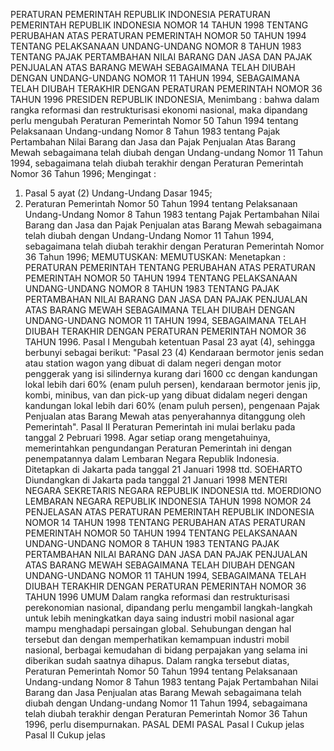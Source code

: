  PERATURAN PEMERINTAH REPUBLIK INDONESIA PERATURAN PEMERINTAH REPUBLIK INDONESIA NOMOR 14 TAHUN 1998 TENTANG PERUBAHAN ATAS PERATURAN PEMERINTAH NOMOR 50 TAHUN 1994 TENTANG PELAKSANAAN UNDANG-UNDANG NOMOR 8 TAHUN 1983 TENTANG PAJAK PERTAMBAHAN NILAI BARANG DAN JASA DAN PAJAK PENJUALAN ATAS BARANG MEWAH SEBAGAIMANA TELAH DIUBAH DENGAN UNDANG-UNDANG NOMOR 11 TAHUN 1994, SEBAGAIMANA TELAH DIUBAH TERAKHIR DENGAN PERATURAN PEMERINTAH NOMOR 36 TAHUN 1996 PRESIDEN REPUBLIK INDONESIA,
Menimbang :
 bahwa dalam rangka reformasi dan restrukturisasi ekonomi nasional, maka dipandang perlu mengubah Peraturan Pemerintah Nomor 50 Tahun 1994 tentang Pelaksanaan Undang-undang Nomor 8 Tahun 1983 tentang Pajak Pertambahan Nilai Barang dan Jasa dan Pajak Penjualan Atas Barang Mewah sebagaimana telah diubah dengan Undang-undang Nomor 11 Tahun 1994, sebagaimana telah diubah terakhir dengan Peraturan Pemerintah Nomor 36 Tahun 1996;
Mengingat :

1. Pasal 5 ayat (2) Undang-Undang Dasar 1945;
2. Peraturan Pemerintah Nomor 50 Tahun 1994 tentang Pelaksanaan Undang-Undang Nomor 8 Tahun 1983 tentang Pajak Pertambahan Nilai Barang dan Jasa dan Pajak Penjualan atas Barang Mewah sebagaimana telah diubah dengan Undang-Undang Nomor 11 Tahun 1994, sebagaimana telah diubah terakhir dengan Peraturan Pemerintah Nomor 36 Tahun 1996;
MEMUTUSKAN:
MEMUTUSKAN:
 Menetapkan : PERATURAN PEMERINTAH TENTANG PERUBAHAN ATAS PERATURAN PEMERINTAH NOMOR 50 TAHUN 1994 TENTANG PELAKSANAAN UNDANG-UNDANG NOMOR 8 TAHUN 1983 TENTANG PAJAK PERTAMBAHAN NILAI BARANG DAN JASA DAN PAJAK PENJUALAN ATAS BARANG MEWAH SEBAGAIMANA TELAH DIUBAH DENGAN UNDANG-UNDANG NOMOR 11 TAHUN 1994, SEBAGAIMANA TELAH DIUBAH TERAKHIR DENGAN PERATURAN PEMERINTAH NOMOR 36 TAHUN 1996.
Pasal I
Mengubah ketentuan Pasal 23 ayat (4), sehingga berbunyi sebagai berikut: "Pasal 23 (4) Kendaraan bermotor jenis sedan atau station wagon yang dibuat di dalam negeri dengan motor penggerak yang isi silindernya kurang dari 1600 cc dengan kandungan lokal lebih dari 60% (enam puluh persen), kendaraan bermotor jenis jip, kombi, minibus, van dan pick-up yang dibuat didalam negeri dengan kandungan lokal lebih dari 60% (enam puluh persen), pengenaan Pajak Penjualan atas Barang Mewah atas penyerahannya ditanggung oleh Pemerintah".
Pasal II
Peraturan Pemerintah ini mulai berlaku pada tanggal 2 Pebruari 1998.
Agar setiap orang mengetahuinya, memerintahkan pengundangan Peraturan Pemerintah ini dengan penempatannya dalam Lembaran Negara Republik Indonesia. Ditetapkan di Jakarta pada tanggal 21 Januari 1998 ttd. SOEHARTO Diundangkan di Jakarta pada tanggal 21 Januari 1998 MENTERI NEGARA SEKRETARIS NEGARA REPUBLIK INDONESIA ttd. MOERDIONO LEMBARAN NEGARA REPUBLIK INDONESIA TAHUN 1998 NOMOR 24 PENJELASAN ATAS PERATURAN PEMERINTAH REPUBLIK INDONESIA NOMOR 14 TAHUN 1998 TENTANG PERUBAHAN ATAS PERATURAN PEMERINTAH NOMOR 50 TAHUN 1994 TENTANG PELAKSANAAN UNDANG-UNDANG NOMOR 8 TAHUN 1983 TENTANG PAJAK PERTAMBAHAN NILAI BARANG DAN JASA DAN PAJAK PENJUALAN ATAS BARANG MEWAH SEBAGAIMANA TELAH DIUBAH DENGAN UNDANG-UNDANG NOMOR 11 TAHUN 1994, SEBAGAIMANA TELAH DIUBAH TERAKHIR DENGAN PERATURAN PEMERINTAH NOMOR 36 TAHUN 1996 UMUM Dalam rangka reformasi dan restrukturisasi perekonomian nasional, dipandang perlu mengambil langkah-langkah untuk lebih meningkatkan daya saing industri mobil nasional agar mampu menghadapi persaingan global. Sehubungan dengan hal tersebut dan dengan memperhatikan kemampuan industri mobil nasional, berbagai kemudahan di bidang perpajakan yang selama ini diberikan sudah saatnya dihapus. Dalam rangka tersebut diatas, Peraturan Pemerintah Nomor 50 Tahun 1994 tentang Pelaksanaan Undang-undang Nomor 8 Tahun 1983 tentang Pajak Pertambahan Nilai Barang dan Jasa Penjualan atas Barang Mewah sebagaimana telah diubah dengan Undang-undang Nomor 11 Tahun 1994, sebagaimana telah diubah terakhir dengan Peraturan Pemerintah Nomor 36 Tahun 1996, perlu disempurnakan. PASAL DEMI PASAL
Pasal I
Cukup jelas
Pasal II
Cukup jelas
